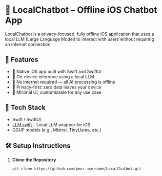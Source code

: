 # 🤖 LocalChatbot – Offline iOS Chatbot App

LocalChatbot is a privacy-focused, fully offline iOS application that uses a local LLM (Large Language Model) to interact with users without requiring an internet connection.

## 🚀 Features

- 📱 Native iOS app built with Swift and SwiftUI
- 🧠 On-device inference using a local LLM
- 📴 No internet required — all AI processing is offline
- 🔐 Privacy-first: zero data leaves your device
- 🎨 Minimal UI, customizable for any use case

## 🧩 Tech Stack

- Swift / SwiftUI
- [LLM.swift](https://github.com/eastriverlee/LLM.swift) – Local LLM wrapper for iOS
- GGUF models (e.g., Mistral, TinyLlama, etc.)

## 🛠 Setup Instructions

1. **Clone the Repository**
   ```bash
   git clone https://github.com/your-username/LocalChatbot.git
